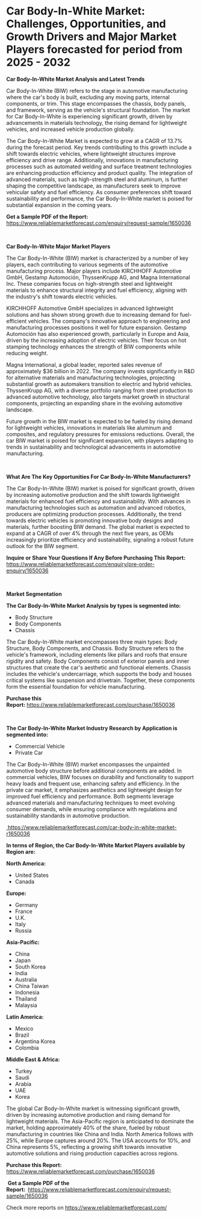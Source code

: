 <p><h1>Car Body-In-White Market: Challenges, Opportunities, and Growth Drivers and Major Market Players forecasted for period from 2025 - 2032</h1></p><p><strong>Car Body-In-White Market Analysis and Latest Trends</strong></p>
<p><p>Car Body-In-White (BIW) refers to the stage in automotive manufacturing where the car's body is built, excluding any moving parts, internal components, or trim. This stage encompasses the chassis, body panels, and framework, serving as the vehicle's structural foundation. The market for Car Body-In-White is experiencing significant growth, driven by advancements in materials technology, the rising demand for lightweight vehicles, and increased vehicle production globally.</p><p>The Car Body-In-White Market is expected to grow at a CAGR of 13.7% during the forecast period. Key trends contributing to this growth include a shift towards electric vehicles, where lightweight structures improve efficiency and drive range. Additionally, innovations in manufacturing processes such as automated welding and surface treatment technologies are enhancing production efficiency and product quality. The integration of advanced materials, such as high-strength steel and aluminum, is further shaping the competitive landscape, as manufacturers seek to improve vehicular safety and fuel efficiency. As consumer preferences shift toward sustainability and performance, the Car Body-In-White market is poised for substantial expansion in the coming years.</p></p>
<p><strong>Get a Sample PDF of the Report:&nbsp;</strong> <a href="https://www.reliablemarketforecast.com/enquiry/request-sample/1650036?utm_campaign=3022&utm_medium=2&utm_source=Github&utm_content=ia&utm_term=23032025&utm_id=car-body-in-white">https://www.reliablemarketforecast.com/enquiry/request-sample/1650036</a></p>
<p>&nbsp;</p>
<p><strong>Car Body-In-White Major Market Players</strong></p>
<p><p>The Car Body-In-White (BIW) market is characterized by a number of key players, each contributing to various segments of the automotive manufacturing process. Major players include KIRCHHOFF Automotive GmbH, Gestamp Automoción, ThyssenKrupp AG, and Magna International Inc. These companies focus on high-strength steel and lightweight materials to enhance structural integrity and fuel efficiency, aligning with the industry's shift towards electric vehicles.</p><p>KIRCHHOFF Automotive GmbH specializes in advanced lightweight solutions and has shown strong growth due to increasing demand for fuel-efficient vehicles. The company's innovative approach to engineering and manufacturing processes positions it well for future expansion. Gestamp Automoción has also experienced growth, particularly in Europe and Asia, driven by the increasing adoption of electric vehicles. Their focus on hot stamping technology enhances the strength of BIW components while reducing weight.</p><p>Magna International, a global leader, reported sales revenue of approximately $36 billion in 2022. The company invests significantly in R&D for alternative materials and manufacturing technologies, projecting substantial growth as automakers transition to electric and hybrid vehicles. ThyssenKrupp AG, with a diverse portfolio ranging from steel production to advanced automotive technology, also targets market growth in structural components, projecting an expanding share in the evolving automotive landscape.</p><p>Future growth in the BIW market is expected to be fueled by rising demand for lightweight vehicles, innovations in materials like aluminum and composites, and regulatory pressures for emissions reductions. Overall, the car BIW market is poised for significant expansion, with players adapting to trends in sustainability and technological advancements in automotive manufacturing.</p></p>
<p>&nbsp;</p>
<p><strong>What Are The Key Opportunities For Car Body-In-White Manufacturers?</strong></p>
<p><p>The Car Body-In-White (BIW) market is poised for significant growth, driven by increasing automotive production and the shift towards lightweight materials for enhanced fuel efficiency and sustainability. With advances in manufacturing technologies such as automation and advanced robotics, producers are optimizing production processes. Additionally, the trend towards electric vehicles is promoting innovative body designs and materials, further boosting BIW demand. The global market is expected to expand at a CAGR of over 4% through the next five years, as OEMs increasingly prioritize efficiency and sustainability, signaling a robust future outlook for the BIW segment.</p></p>
<p><strong>Inquire or Share Your Questions If Any Before Purchasing This Report:</strong> <a href="https://www.reliablemarketforecast.com/enquiry/pre-order-enquiry/1650036?utm_campaign=3022&utm_medium=2&utm_source=Github&utm_content=ia&utm_term=23032025&utm_id=car-body-in-white">https://www.reliablemarketforecast.com/enquiry/pre-order-enquiry/1650036</a></p>
<p>&nbsp;</p>
<p><strong>Market Segmentation</strong></p>
<p><strong>The Car Body-In-White Market Analysis by types is segmented into:</strong></p>
<p><ul><li>Body Structure</li><li>Body Components</li><li>Chassis</li></ul></p>
<p><p>The Car Body-In-White market encompasses three main types: Body Structure, Body Components, and Chassis. Body Structure refers to the vehicle's framework, including elements like pillars and roofs that ensure rigidity and safety. Body Components consist of exterior panels and inner structures that create the car's aesthetic and functional elements. Chassis includes the vehicle's undercarriage, which supports the body and houses critical systems like suspension and drivetrain. Together, these components form the essential foundation for vehicle manufacturing.</p></p>
<p><strong>Purchase this Report:&nbsp;</strong><a href="https://www.reliablemarketforecast.com/purchase/1650036?utm_campaign=3022&utm_medium=2&utm_source=Github&utm_content=ia&utm_term=23032025&utm_id=car-body-in-white">https://www.reliablemarketforecast.com/purchase/1650036</a></p>
<p>&nbsp;</p>
<p><strong>The Car Body-In-White Market Industry Research by Application is segmented into:</strong></p>
<p><ul><li>Commercial Vehicle</li><li>Private Car</li></ul></p>
<p><p>The Car Body-In-White (BIW) market encompasses the unpainted automotive body structure before additional components are added. In commercial vehicles, BIW focuses on durability and functionality to support heavy loads and frequent use, enhancing safety and efficiency. In the private car market, it emphasizes aesthetics and lightweight design for improved fuel efficiency and performance. Both segments leverage advanced materials and manufacturing techniques to meet evolving consumer demands, while ensuring compliance with regulations and sustainability standards in automotive production.</p></p>
<p><a href="https://www.reliablemarketforecast.com/car-body-in-white-market-r1650036?utm_campaign=3022&utm_medium=2&utm_source=Github&utm_content=ia&utm_term=23032025&utm_id=car-body-in-white">&nbsp;https://www.reliablemarketforecast.com/car-body-in-white-market-r1650036</a></p>
<p><strong>In terms of Region, the Car Body-In-White Market Players available by Region are:</strong></p>
<p>
    <p> <strong> North America: </strong>
        <ul>
            <li>United States</li>
            <li>Canada</li>
        </ul>
        </p> 
    <p> <strong> Europe: </strong>
        <ul>
            <li>Germany</li>
            <li>France</li>
            <li>U.K.</li>
            <li>Italy</li>
            <li>Russia</li>
        </ul>
        </p> 
    <p> <strong> Asia-Pacific: </strong>
        <ul>
            <li>China</li>
            <li>Japan</li>
            <li>South Korea</li>
            <li>India</li>
            <li>Australia</li>
            <li>China Taiwan</li>
            <li>Indonesia</li>
            <li>Thailand</li>
            <li>Malaysia</li>
        </ul>
        </p> 
    <p> <strong> Latin America: </strong>
        <ul>
            <li>Mexico</li>
            <li>Brazil</li>
            <li>Argentina Korea</li>
            <li>Colombia</li>
        </ul>
        </p> 
    <p> <strong> Middle East & Africa: </strong>
        <ul>
            <li>Turkey</li>
            <li>Saudi</li>
            <li>Arabia</li>
            <li>UAE</li>
            <li>Korea</li>
        </ul>
    </p>
    </p>
<p><p>The global Car Body-In-White market is witnessing significant growth, driven by increasing automotive production and rising demand for lightweight materials. The Asia-Pacific region is anticipated to dominate the market, holding approximately 40% of the share, fueled by robust manufacturing in countries like China and India. North America follows with 25%, while Europe captures around 20%. The USA accounts for 10%, and China represents 5%, reflecting a growing shift towards innovative automotive solutions and rising production capacities across regions.</p></p>
<p><strong>Purchase this Report: </strong><a href="https://www.reliablemarketforecast.com/purchase/1650036?utm_campaign=3022&utm_medium=2&utm_source=Github&utm_content=ia&utm_term=23032025&utm_id=car-body-in-white">https://www.reliablemarketforecast.com/purchase/1650036</a></p>
<p>&nbsp;<strong>Get a Sample PDF of the Report:&nbsp;&nbsp;</strong><a href="https://www.reliablemarketforecast.com/enquiry/request-sample/1650036?utm_campaign=3022&utm_medium=2&utm_source=Github&utm_content=ia&utm_term=23032025&utm_id=car-body-in-white">https://www.reliablemarketforecast.com/enquiry/request-sample/1650036</a></p>
<p><strong></strong></p>
<p>Check more reports on <a href="https://www.reliablemarketforecast.com/?utm_campaign=3022&utm_medium=2&utm_source=Github&utm_content=ia&utm_term=23032025&utm_id=car-body-in-white">https://www.reliablemarketforecast.com/</a></p>